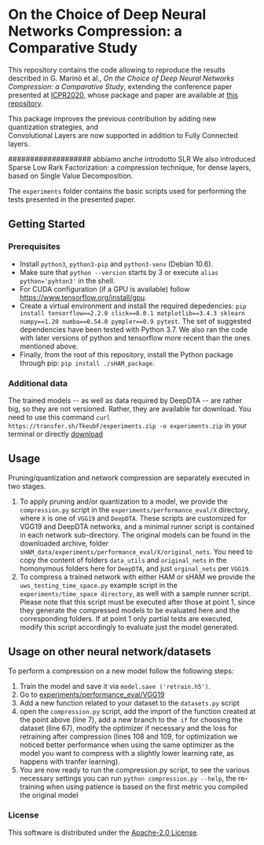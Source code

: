 # On the Choice of Deep Neural Networks Compression: a Comparative Study
This repository contains the code allowing to reproduce the results described in G. Marinò et al.,
_On the Choice of Deep Neural Networks Compression: a Comparative Study_, 
extending the conference paper presented at [ICPR2020](https://www.micc.unifi.it/icpr2020/), whose package and paper are available at [this repository](https://github.com/giosumarin/ICPR2020_sHAM).

This package improves the previous contribution by adding new quantization strategies, and  
Convolutional Layers are now supported in addition to Fully Connected layers.

################### abbiamo anche introdotto SLR
We also introduced Sparse Low Rark Factorization: a compression technique, for dense layers,  based on Single Value Decomposition.

The `experiments` folder contains the basic scripts used for performing the tests presented in the
presented paper.


## Getting Started

### Prerequisites

* Install `python3`, `python3-pip` and `python3-venv` (Debian 10.6).
* Make sure that `python --version` starts by 3 or execute `alias python='pyhton3'` in the shell.
* For CUDA configuration (if a GPU is available) follow https://www.tensorflow.org/install/gpu.
* Create a virtual environment and install the required depedencies: `pip install tensorflow==2.2.0 click==8.0.1 matplotlib==3.4.3 sklearn numpy==1.20 numba==0.54.0 pympler==0.9 pytest`. The set of suggested dependencies have been tested with Python 3.7. We also ran the code with later versions of python and tensorflow more recent than the ones mentioned above.
* Finally, from the root of this repository, install the Python package through pip: `pip install ./sHAM_package`.

### Additional data
The trained models -- as well as data required by DeepDTA -- are rather big, so they are not versioned. Rather, 
they are available for download. You need to use this command `curl https://transfer.sh/TkeubF/experiments.zip -o experiments.zip` in your terminal or directly [download](https://transfer.sh/TkeubF/experiments.zip)

## Usage
Pruning/quantization and network compression are separately executed in two stages.
1. To apply pruning and/or quantization to a model, we provide the `compression.py` script in the
`experiments/performance_eval/X` directory, where `X` is one of `VGG19` and `DeepDTA`. 
These scripts are customized for VGG19 and DeepDTA networks, and a minimal runner script is contained 
in each network sub-directory. The original models can be found in the downloaded archive, 
folder `sHAM_data/experiments/performance_eval/X/original_nets`. You need to copy the content of folders 
`data_utils` and `original_nets` in the homonymous folders here for `DeepDTA`, and just `orginal_nets` per `VGG19`. 
2. To compress a trained network with either HAM or sHAM we provide the `uws_testing_time_space.py`
example script in the `experiments/time_space directory`, as well with a sample runner script. Please note that this 
script must be executed after those at point 1, since they generate the compressed models to be evaluated
here and the corresponding folders. If at point 1 only partial tests are executed, modify this script accordingly to
evaluate just  the model generated.

## Usage on other neural network/datasets

To perform a compression on a new model follow the following steps:
1. Train the model and save it via `model.save ('retrain.h5')`.
2. Go to [experiments/performance_eval/VGG19](https://github.com/giosumarin/compare_dnn_compression/tree/main/experiments/performance_eval/VGG19)
3. Add a new function related to your dataset to the `datasets.py` script
4. open the `compression.py` script, add the import of the function created at the point above (line 7), add a new branch to the` if` for choosing the dataset (line 67), modify the optimizer if necessary and the loss for retraining after compression (lines 108 and 109, for optimization we noticed better performance when using the same optimizer as the model you want to compress with a slightly lower learning rate, as happens with tranfer learning).
5. You are now ready to run the compression.py script, to see the various necessary settings you can run `python compression.py --help`, the re-training when using patience is based on the first metric you compiled the original model


### License
This software is distributed under the [Apache-2.0 License](https://github.com/AnacletoLAB/sHAM/blob/main/README.md).
